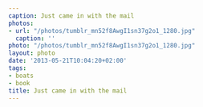 ```yaml
---
caption: Just came in with the mail
photos:
- url: "/photos/tumblr_mn52f8AwgI1sn37g2o1_1280.jpg"
  caption: ''
photo: "/photos/tumblr_mn52f8AwgI1sn37g2o1_1280.jpg"
layout: photo
date: '2013-05-21T10:04:20+02:00'
tags:
- boats
- book
title: Just came in with the mail
---
```

